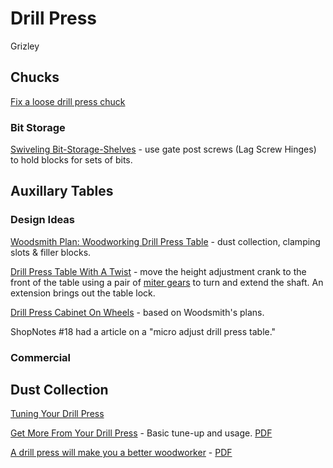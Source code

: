 # Drill Press

Grizley

## Chucks

[Fix a loose drill press chuck](https://www.finewoodworking.com/2011/12/08/fix-a-loose-drill-press-chuck)

### Bit Storage

[Swiveling Bit-Storage-Shelves](https://www.finewoodworking.com/2011/10/21/swiveling-bit-storage-shelves) - use gate post screws (Lag Screw Hinges) to hold blocks for sets of bits.

## Auxillary Tables

### Design Ideas

[Woodsmith Plan: Woodworking Drill Press Table](https://www.woodsmithplans.com/plan/woodworking-drill-press-table/) - dust collection, clamping slots & filler blocks.

[Drill Press Table With A Twist]() - move the height adjustment crank to the front of the table using a pair of [miter gears](https://www.amazon.com/gp/product/B004NYAFLS) to turn and extend the shaft. An extension brings out the table lock.

[Drill Press Cabinet On Wheels](https://www.lumberjocks.com/projects/126873) - based on Woodsmith's plans.

ShopNotes #18 had a article on a "micro adjust drill press table."

### Commercial

## Dust Collection

[Tuning Your Drill Press](https://www.finewoodworking.com/membership/pdf/22573/011094060.pdf)

[Get More From Your Drill Press](https://www.finewoodworking.com/2006/01/01/get-more-from-your-drill-press) - Basic tune-up and usage. [PDF](https://www.finewoodworking.com/membership/pdf/23415/011182060.pdf)

[A drill press will make you a better woodworker](https://www.finewoodworking.com/2010/10/28/a-drill-press-will-make-you-a-better-woodworker) - [PDF](https://www.finewoodworking.com/membership/pdf/9866/011216022.pdf)
